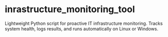 # inrastructure_monitoring_tool
Lightweight Python script for proactive IT infrastructure monitoring. Tracks system health, logs results, and runs automatically on Linux or Windows.
